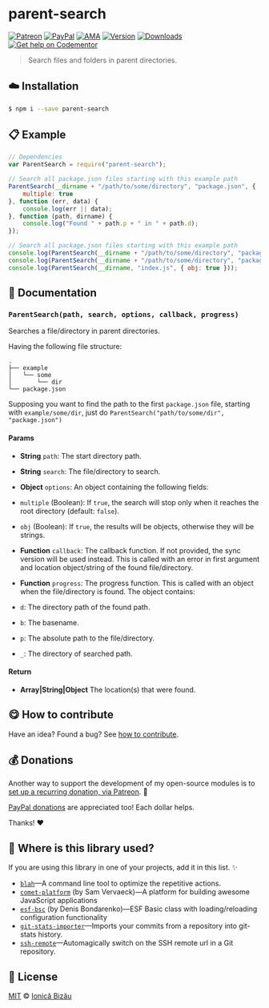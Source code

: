 
# parent-search

 [![Patreon](https://img.shields.io/badge/Support%20me%20on-Patreon-%23e6461a.svg)][paypal-donations] [![PayPal](https://img.shields.io/badge/%24-paypal-f39c12.svg)][paypal-donations] [![AMA](https://img.shields.io/badge/ask%20me-anything-1abc9c.svg)](https://github.com/IonicaBizau/ama) [![Version](https://img.shields.io/npm/v/parent-search.svg)](https://www.npmjs.com/package/parent-search) [![Downloads](https://img.shields.io/npm/dt/parent-search.svg)](https://www.npmjs.com/package/parent-search) [![Get help on Codementor](https://cdn.codementor.io/badges/get_help_github.svg)](https://www.codementor.io/johnnyb?utm_source=github&utm_medium=button&utm_term=johnnyb&utm_campaign=github)

> Search files and folders in parent directories.

## :cloud: Installation

```sh
$ npm i --save parent-search
```


## :clipboard: Example



```js
// Dependencies
var ParentSearch = require("parent-search");

// Search all package.json files starting with this example path
ParentSearch(__dirname + "/path/to/some/directory", "package.json", {
    multiple: true
}, function (err, data) {
    console.log(err || data);
}, function (path, dirname) {
    console.log("Found " + path.p + " in " + path.d);
});

// Search all package.json files starting with this example path
console.log(ParentSearch(__dirname + "/path/to/some/directory", "package.json", { multiple: true }));
console.log(ParentSearch(__dirname + "/path/to/some/directory", "package.json"));
console.log(ParentSearch(__dirname, "index.js", { obj: true }));
```

## :memo: Documentation


### `ParentSearch(path, search, options, callback, progress)`
Searches a file/directory in parent directories.

Having the following file structure:

```
.
├── example
│   └── some
│       └── dir
└── package.json
```

Supposing you want to find the path to the first `package.json`
file, starting with `example/some/dir`, just do
`ParentSearch("path/to/some/dir", "package.json")`

#### Params
- **String** `path`: The start directory path.
- **String** `search`: The file/directory to search.
- **Object** `options`: An object containing the following fields:
 - `multiple` (Boolean): If `true`, the search will stop only when it reaches the root directory (default: `false`).
 - `obj` (Boolean): If `true`, the results will be objects, otherwise they will be strings.
- **Function** `callback`: The callback function. If not provided, the sync version will be used instead. This is called with an error
in first argument and location object/string of the found file/directory.
- **Function** `progress`: The progress function. This is called with an object when the file/directory is found. The object contains:

 - `d`: The directory path of the found path.
 - `b`: The basename.
 - `p`: The absolute path to the file/directory.
 - `_`: The directory of searched path.

#### Return
- **Array|String|Object** The location(s) that were found.



## :yum: How to contribute
Have an idea? Found a bug? See [how to contribute][contributing].

## :moneybag: Donations

Another way to support the development of my open-source modules is
to [set up a recurring donation, via Patreon][patreon]. :rocket:

[PayPal donations][paypal-donations] are appreciated too! Each dollar helps.

Thanks! :heart:

## :dizzy: Where is this library used?
If you are using this library in one of your projects, add it in this list. :sparkles:


 - [`blah`](https://github.com/IonicaBizau/blah)—A command line tool to optimize the repetitive actions.
 - [`comet-platform`](https://github.com/comet-platform/comet-platform#readme) (by Sam Vervaeck)—A platform for building awesome JavaScript applications
 - [`esf-bsc`](https://github.com/bondden/esf-bsc/blob/master/README.md) (by Denis Bondarenko)—ESF Basic class with loading/reloading configuration functionality
 - [`git-stats-importer`](https://github.com/IonicaBizau/git-stats-importer)—Imports your commits from a repository into git-stats history.
 - [`ssh-remote`](https://github.com/IonicaBizau/ssh-remote)—Automagically switch on the SSH remote url in a Git repository.

## :scroll: License

[MIT][license] © [Ionică Bizău][website]

[patreon]: https://www.patreon.com/ionicabizau
[paypal-donations]: https://www.paypal.com/cgi-bin/webscr?cmd=_s-xclick&hosted_button_id=RVXDDLKKLQRJW
[donate-now]: http://i.imgur.com/6cMbHOC.png

[license]: http://showalicense.com/?fullname=Ionic%C4%83%20Biz%C4%83u%20%3Cbizauionica%40gmail.com%3E%20(http%3A%2F%2Fionicabizau.net)&year=2015#license-mit
[website]: http://ionicabizau.net
[contributing]: /CONTRIBUTING.md
[docs]: /DOCUMENTATION.md
